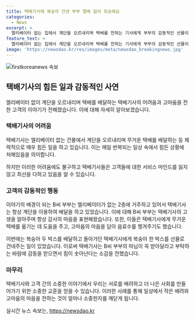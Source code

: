 ```yaml
---
title: 택배기사에 복숭아 건넨 부부 엘베 없어 죄송해요
categories:
  - News
excerpt: >
  엘리베이터 없는 집에서 계단을 오르내리며 택배를 전하는 기사에게 부부의 감동적인 선물이 화제다. 충남 천안시에서 13년간 근무한 A씨가 자주 가는 2층 집에 배달한 복숭아 2박스 속에 감동이 있었다. 엘리베이터가 없어 항상 계단을 이용하는 A씨에게 부부는 음료수로 감사를 표했지만 이번에는 복숭아 한 박스를 선물해 주었다. A씨는 거절하려 했지만 부부의 진심에 감동을 받아 받아들였다. 이 사연은 많은 이들의 관심을 끌고 있다.
feature_text: >
  엘리베이터 없는 집에서 계단을 오르내리며 택배를 전하는 기사에게 부부의 감동적인 선물이 화제다. 충남 천안시에서 13년간 근무한 A씨가 자주 가는 2층 집에 배달한 복숭아 2박스 속에 감동이 있었다. 엘리베이터가 없어 항상 계단을 이용하는 A씨에게 부부는 음료수로 감사를 표했지만 이번에는 복숭아 한 박스를 선물해 주었다. A씨는 거절하려 했지만 부부의 진심에 감동을 받아 받아들였다. 이 사연은 많은 이들의 관심을 끌고 있다.
image: 'https://newsdao.kr/res/images/meta/newsdao_breakingnews.jpg'
---
```


<p><img src="httpss://newsdao.kr/res/images/meta/newsdao_breakingnews.jpg" alt="firstkoreanews 속보" /></p>

<h2 data-ke-size="size26">택배기사의 힘든 일과 감동적인 사연</h2>

<p data-ke-size="size16">엘리베이터 없이 계단을 오르내리며 택배를 배달하는 택배기사의 어려움과 고마움을 전한 고객의 이야기가 전해졌습니다. 이에 대해 자세히 알아보겠습니다.</p>

<h3>택배기사의 어려움</h3>

<p data-ke-size="size16">택배기사는 엘리베이터 없는 건물에서 계단을 오르내리며 무거운 택배를 배달하는 등 체력적으로 매우 힘든 일을 하고 있습니다. 이는 매일 반복되는 일상 속에서 힘든 상황에 처해있음을 의미합니다.</p>

<p data-ke-size="size16">하지만 이러한 어려움에도 불구하고 택배기사들은 고객들에 대한 서비스 마인드를 잃지 않고 최선을 다하고 있음을 알 수 있습니다.</p>

<h3>고객의 감동적인 행동</h3>

<p data-ke-size="size16">이야기의 배경이 되는 B씨 부부는 엘리베이터가 없는 2층에 거주하고 있어서 택배기사는 항상 계단을 이용하여 배달을 하고 있었습니다. 이에 대해 B씨 부부는 택배기사의 고생을 알아주며 항상 감사의 마음을 표현해왔습니다. 또한, 이들은 택배기사에게 무거운 택배를 옮기는 데 도움을 주고, 고마움의 마음을 담아 음료수를 챙겨주기도 했습니다.</p>

<p data-ke-size="size16">이번에는 복숭아 두 박스를 배달하고 돌아가던 택배기사에게 복숭아 한 박스를 선물로 건네주는 일이 있었습니다. 이로써 택배기사는 B씨 부부의 따님이 꼭 받아달라고 부탁하는 바람에 감동을 받으면서 힘이 솟아난다는 소감을 전했습니다.</p>

<h3>마무리</h3>

<p data-ke-size="size16">택배기사와 고객 간의 소중한 이야기에서 우리는 서로를 배려하고 더 나은 사회를 만들어가기 위한 소중한 교훈을 얻을 수 있습니다. 이러한 사례를 통해 일상에서 작은 배려와 고마움의 마음을 전하는 것이 얼마나 소중한지를 깨닫게 됩니다.</p>
실시간 뉴스 속보는, <a href="https://newsdao.kr" rel="dofollow">https://newsdao.kr</a>


